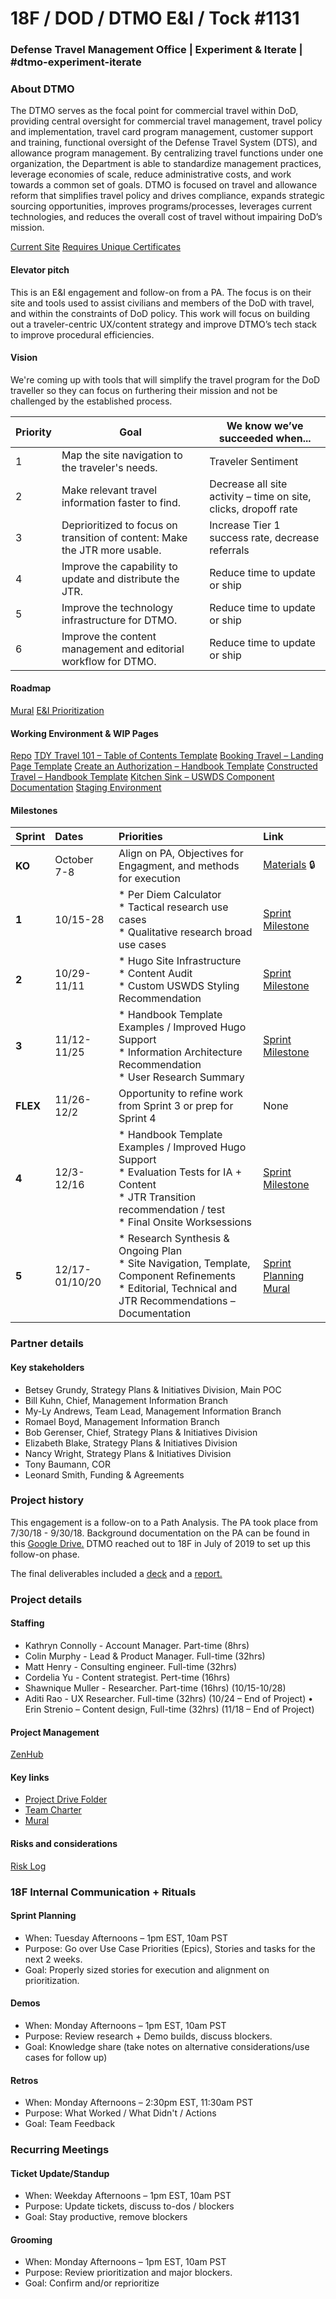 # 18F / DOD / DTMO E&I / Tock #1131

### Defense Travel Management Office | Experiment & Iterate | #dtmo-experiment-iterate

### About DTMO
The DTMO serves as the focal point for commercial travel within DoD, providing central oversight for commercial travel management, travel policy and implementation, travel card program management, customer support and training, functional oversight of the Defense Travel System (DTS), and allowance program management. By centralizing travel functions under one organization, the Department is able to standardize management practices, leverage economies of scale, reduce administrative costs, and work towards a common set of goals. DTMO is focused on travel and allowance reform that simplifies travel policy and drives compliance, expands strategic sourcing opportunities, improves programs/processes, leverages current technologies, and reduces the overall cost of travel without impairing DoD’s mission.

[Current Site](https://www.defensetravel.dod.mil/)
[Requires Unique Certificates](https://www.thursby.com/forum/viewtopic.php?t=1331)

#### Elevator pitch
This is an E&I engagement and follow-on from a PA. The focus is on their site and tools used to assist civilians and members of the DoD with travel, and within the constraints of DoD policy. This work will focus on building out a traveler-centric UX/content strategy and improve DTMO’s tech stack to improve procedural efficiencies. 

#### Vision
We're coming up with tools that will simplify the travel program for the DoD traveller so they can focus on furthering their mission and not be challenged by the established process.	

| Priority | Goal | We know we’ve succeeded when... |
|---------|------|----------------------------------|
| 1 | Map the site navigation to the traveler's needs. | Traveler Sentiment |
| 2 | Make relevant travel information faster to find. | Decrease all site activity – time on site, clicks, dropoff rate |
| 3 | Deprioritized to focus on transition of content: Make the JTR more usable.  | Increase Tier 1 success rate, decrease referrals | 
| 4 | Improve the capability to update and distribute the JTR. | Reduce time to update or ship |
| 5 | Improve the technology infrastructure for DTMO. | Reduce time to update or ship |
| 6 | Improve the content management and editorial workflow for DTMO. | Reduce time to update or ship|

#### Roadmap
[Mural](https://app.mural.co/t/gsa6/m/gsa6/1571689863769/be4a1e5ed409e3376eb8f2feb432f632c5a746a8)
[E&I Prioritization](https://app.mural.co/t/gsa6/m/gsa6/1575925501082/282b2068b64b083531bcfce185d781e9851b9d02)

#### Working Environment & WIP Pages
[Repo](https://github.com/18F/dtmo-hugo)
[TDY Travel 101 – Table of Contents Template](https://cg-3e146be5-f84c-43bb-a22a-597f44ab2c26.app.cloud.gov/preview/18f/dtmo-hugo/create-uswds-theme/handbook/travel-tdy/)
[Booking Travel – Landing Page Template](https://cg-3e146be5-f84c-43bb-a22a-597f44ab2c26.app.cloud.gov/preview/18f/dtmo-hugo/create-uswds-theme/handbook/travel-tdy/booking-travel/)
[Create an Authorization – Handbook Template](https://cg-3e146be5-f84c-43bb-a22a-597f44ab2c26.app.cloud.gov/preview/18f/dtmo-hugo/create-uswds-theme/handbook/travel-tdy/booking-travel/create-authorization/)
[Constructed Travel – Handbook Template](https://cg-3e146be5-f84c-43bb-a22a-597f44ab2c26.app.cloud.gov/preview/18f/dtmo-hugo/create-uswds-theme/handbook/travel-tdy/booking-travel/constructed-travel/)
[Kitchen Sink – USWDS Component Documentation](https://cg-3e146be5-f84c-43bb-a22a-597f44ab2c26.app.cloud.gov/preview/18f/dtmo-hugo/create-uswds-theme/about/kitchen-sink/)
[Staging Environment](https://app.mural.co/t/gsa6/m/gsa6/1571689863769/be4a1e5ed409e3376eb8f2feb432f632c5a746a8)

#### Milestones
| Sprint | Dates | Priorities | Link |
|:---|:---|:---|:---|
| **KO** | October 7-8 | Align on PA, Objectives for Engagment, and methods for execution | [Materials](https://drive.google.com/open?id=11H5eZ3PA62sPDAWnPiCWJjNyysGEgAan) :lock: |
| **1** | 10/15-28 | * Per Diem Calculator <br /> * Tactical research use cases <br /> * Qualitative research broad use cases| [Sprint Milestone](https://github.com/18F/dtmo-ei/milestone/1) |
| **2** | 10/29-11/11 |  * Hugo Site Infrastructure <br /> * Content Audit <br /> * Custom USWDS Styling Recommendation| [Sprint Milestone](https://github.com/18F/dtmo-ei/milestone/2)|
| **3** | 11/12-11/25 |  * Handbook Template Examples / Improved Hugo Support <br /> * Information Architecture Recommendation <br /> * User Research Summary| [Sprint Milestone](https://github.com/18F/dtmo-ei/milestone/3)|
| **FLEX** | 11/26-12/2 |  Opportunity to refine work from Sprint 3 or prep for Sprint 4 | None|
| **4** | 12/3-12/16 |  * Handbook Template Examples / Improved Hugo Support <br /> * Evaluation Tests for IA + Content <br /> * JTR Transition recommendation / test <br /> * Final Onsite Worksessions | [Sprint Milestone](https://github.com/18F/dtmo-ei/milestone/4)|
| **5** | 12/17-01/10/20 |  * Research Synthesis & Ongoing Plan <br /> * Site Navigation, Template, Component Refinements <br /> * Editorial, Technical and JTR Recommendations – Documentation | [Sprint Planning Mural](https://app.mural.co/t/gsa6/m/gsa6/1575396097216/a261fbd8fc2969821a7127c3379cfd7d06b7fcd9)|

### Partner details
#### Key stakeholders
* Betsey Grundy, Strategy Plans & Initiatives Division, Main POC
* Bill Kuhn, Chief, Management Information Branch
* My-Ly Andrews, Team Lead, Management Information Branch
* Romael Boyd, Management Information Branch
* Bob Gerenser, Chief, Strategy Plans & Initiatives Division
* Elizabeth Blake, Strategy Plans & Initiatives Division
* Nancy Wright, Strategy Plans & Initiatives Division
* Tony Baumann, COR
* Leonard Smith, Funding & Agreements

### Project history
This engagement is a follow-on to a Path Analysis. The PA took place from 7/30/18 - 9/30/18. Background documentation on the PA can be found in this [Google Drive.](https://drive.google.com/drive/u/0/folders/1-BeA3L0JpS45uOVeA673UddOBlXGMznh) DTMO reached out to 18F in July of 2019 to set up this follow-on phase. 

The final deliverables included a [deck](https://docs.google.com/presentation/d/15D0YvSNsHixHzztX6L3eQbavI2-07YzNJ6zL2f8K8EA/edit#slide=id.p1) and a [report.](https://docs.google.com/document/d/1AmdPUki2t33t5PZjLZQ4do-YOUloEISAFjQfqOY2tGg/edit)

### Project details
#### Staffing
* Kathryn Connolly - Account Manager. Part-time (8hrs)
* Colin Murphy - Lead & Product Manager. Full-time (32hrs)
* Matt Henry - Consulting engineer. Full-time (32hrs)
* Cordelia Yu - Content strategist. Pert-time (16hrs)
* Shawnique Muller - Researcher. Part-time (16hrs) (10/15-10/28)
* Aditi Rao - UX Researcher. Full-time (32hrs) (10/24 – End of Project)
• Erin Strenio – Content design, Full-time (32hrs) (11/18 – End of Project)

#### Project Management
[ZenHub](https://app.zenhub.com/workspaces/dtmo-ei-5d84e9011201de0001b6aaa1/board?repos=209816055)

#### Key links
* [Project Drive Folder](https://drive.google.com/drive/u/0/folders/1cgvH9QaTnxgET2WJt7KczDUwACjxTfnS)
* [Team Charter](https://docs.google.com/document/d/1Jsy6qIJu34YZoV_zMg9UBtUdkAZBf_s_T-QKGw3Zngw/edit#heading=h.jl3j4vv7aq89)
* [Mural](https://app.mural.co/t/gsa6/r/1533226763581)

#### Risks and considerations
[Risk Log](https://docs.google.com/spreadsheets/d/13W3B2OzHPEv1cozy5KAkNxnn2mXoyWvsl8tY67JJxEo/edit#gid=0)

### 18F Internal Communication + Rituals

#### Sprint Planning
* When: Tuesday Afternoons – 1pm EST, 10am PST
* Purpose: Go over Use Case Priorities (Epics), Stories and tasks for the next 2 weeks.
* Goal: Properly sized stories for execution and alignment on prioritization.

#### Demos
* When: Monday Afternoons – 1pm EST, 10am PST
* Purpose: Review research + Demo builds, discuss blockers.
* Goal: Knowledge share (take notes on alternative considerations/use cases for follow up)

#### Retros
* When: Monday Afternoons – 2:30pm EST, 11:30am PST
* Purpose: What Worked / What Didn't / Actions
* Goal: Team Feedback

### Recurring Meetings

#### Ticket Update/Standup
* When: Weekday Afternoons – 1pm EST, 10am PST
* Purpose: Update tickets, discuss to-dos / blockers
* Goal: Stay productive, remove blockers

#### Grooming
* When: Monday Afternoons – 1pm EST, 10am PST
* Purpose: Review prioritization and major blockers.
* Goal: Confirm and/or reprioritize
